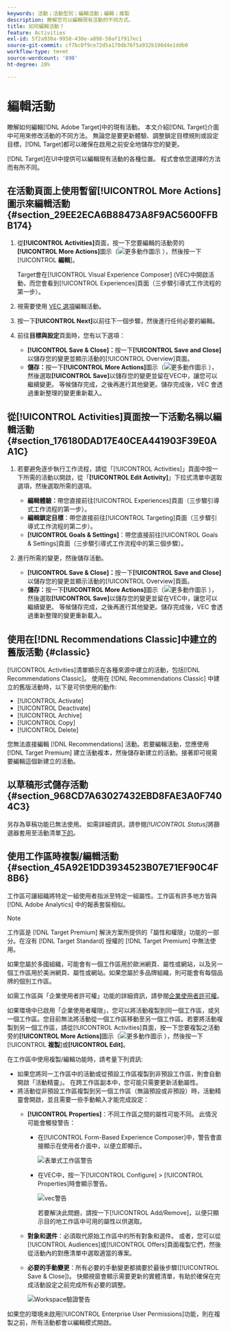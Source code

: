 ```yaml
---
keywords: 活動；活動型別；編輯活動；編輯；複製
description: 瞭解您可以編輯現有活動的不同方式。
title: 如何編輯活動？
feature: Activities
exl-id: 5f2a930a-9950-430e-a898-50af1f917ec1
source-git-commit: cf7bc0f9ce72d5a170db76f5a932b196d4e1ddb0
workflow-type: tm+mt
source-wordcount: '890'
ht-degree: 28%

---
```


# 編輯活動

瞭解如何編輯[!DNL Adobe Target]中的現有活動。 本文介紹[!DNL Target]介面中可用來修改活動的不同方法。 無論您是要更新體驗、調整鎖定目標規則或設定目標，[!DNL Target]都可以確保在啟用之前安全地儲存您的變更。

[!DNL Target]在UI中提供可以編輯現有活動的各種位置。 程式會依您選擇的方法而有所不同。

## 在活動頁面上使用暫留[!UICONTROL More Actions]圖示來編輯活動 {#section_29EE2ECA6B88473A8F9AC5600FFBB174}

1. 從&#x200B;**[!UICONTROL Activities]**&#x200B;頁面，按一下您要編輯的活動旁的&#x200B;**[!UICONTROL More Actions]**&#x200B;圖示（![更多動作圖示](/help/main/assets/icons/MoreSmall.svg) ），然後按一下&#x200B;[!UICONTROL **編輯**]。

   Target會在[!UICONTROL Visual Experience Composer] (VEC)中開啟活動，而您會看到[!UICONTROL Experiences]頁面（三步驟引導式工作流程的第一步）。

1. 視需要使用 [VEC 選項](/help/main/c-experiences/c-visual-experience-composer/viztarget-options.md)編輯活動。

1. 按一下&#x200B;**[!UICONTROL Next]**&#x200B;以前往下一個步驟，然後進行任何必要的編輯。

1. 前往&#x200B;**目標與設定**&#x200B;頁面時，您有以下選項：

   * **[!UICONTROL Save & Close]：**&#x200B;按一下&#x200B;**[!UICONTROL Save and Close]**&#x200B;以儲存您的變更並顯示活動的[!UICONTROL Overview]頁面。
   * **儲存：**&#x200B;按一下&#x200B;**[!UICONTROL More Actions]**&#x200B;圖示（![更多動作圖示](/help/main/assets/icons/MoreSmallListVert.svg) ），然後選取&#x200B;**[!UICONTROL Save]**&#x200B;以儲存您的變更並留在VEC中，讓您可以繼續變更。 等候儲存完成，之後再進行其他變更。儲存完成後，VEC 會透過重新整理的變更重新載入。

## 從[!UICONTROL Activities]頁面按一下活動名稱以編輯活動 {#section_176180DAD17E40CEA441903F39E0AA1C}

1. 若要避免逐步執行工作流程，請從「[!UICONTROL Activities]」頁面中按一下所需的活動以開啟，從「**[!UICONTROL Edit Activity]**」下拉式清單中選取選項，然後選取所需的選項。

   * **編輯體驗：**&#x200B;帶您直接前往[!UICONTROL Experiences]頁面（三步驟引導式工作流程的第一步）。
   * **編輯鎖定目標**：帶您直接前往[!UICONTROL Targeting]頁面（三步驟引導式工作流程的第二步）。
   * **[!UICONTROL Goals & Settings]**：帶您直接前往[!UICONTROL Goals & Settings]頁面（三步驟引導式工作流程中的第三個步驟）。

1. 進行所需的變更，然後儲存活動。

   * **[!UICONTROL Save & Close]：**&#x200B;按一下&#x200B;**[!UICONTROL Save and Close]**&#x200B;以儲存您的變更並顯示活動的[!UICONTROL Overview]頁面。
   * **儲存：**&#x200B;按一下&#x200B;**[!UICONTROL More Actions]**&#x200B;圖示（![更多動作圖示](/help/main/assets/icons/MoreSmallListVert.svg) ），然後選取&#x200B;**[!UICONTROL Save]**&#x200B;以儲存您的變更並留在VEC中，讓您可以繼續變更。 等候儲存完成，之後再進行其他變更。儲存完成後，VEC 會透過重新整理的變更重新載入。

## 使用在[!DNL Recommendations Classic]中建立的舊版活動 {#classic}

[!UICONTROL Activities]清單顯示在各種來源中建立的活動，包括[!DNL Recommendations Classic]。 使用在 [!DNL Recommendations Classic] 中建立的舊版活動時，以下是可供使用的動作:

* [!UICONTROL Activate]
* [!UICONTROL Deactivate]
* [!UICONTROL Archive]
* [!UICONTROL Copy]
* [!UICONTROL Delete]

您無法直接編輯 [!DNL Recommendations] 活動。若要編輯活動，您應使用 [!DNL Target Premium] 建立活動複本，然後儲存新建立的活動。接著即可視需要編輯這個新建立的活動。

## 以草稿形式儲存活動 {#section_968CD7A63027432EBD8FAE3A0F7404C3}

另存為草稿功能已無法使用。 如需詳細資訊，請參閱&#x200B;*[!UICONTROL Status]*&#x200B;將篩選器套用至活動清單[下的](/help/main/c-activities/activities.md#filters)。

## 使用工作區時複製/編輯活動 {#section_45A92E1DD3934523B07E71EF90C4F8B6}

工作區可讓組織將特定一組使用者指派至特定一組屬性。工作區有許多地方皆與 [!DNL Adobe Analytics] 中的報表套裝相似。

>[!NOTE]
>
>工作區是 [!DNL Target Premium] 解決方案所提供的「屬性和權限」功能的一部分。在沒有 [!DNL Target Standard] 授權的 [!DNL Target Premium] 中無法使用。

如果您屬於多國組織，可能會有一個工作區用於歐洲網頁、屬性或網站，以及另一個工作區用於美洲網頁、屬性或網站。如果您屬於多品牌組織，則可能會有每個品牌的個別工作區。

如需工作區與「企業使用者許可權」功能的詳細資訊，請參閱[企業使用者許可權](/help/main/administrating-target/c-user-management/property-channel/property-channel.md#concept_E396B16FA2024ADBA27BC056138F9838)。

如果環境中已啟用「企業使用者權限」，您可以將活動複製到同一個工作區，或另一個工作區。您目前無法將活動從一個工作區移動至另一個工作區。若要將活動複製到另一個工作區，請從[!UICONTROL Activities]頁面，按一下您要複製之活動旁的&#x200B;**[!UICONTROL More Actions]**&#x200B;圖示（![更多動作圖示](/help/main/assets/icons/MoreSmall.svg) ），然後按一下&#x200B;[!UICONTROL **複製**]&#x200B;或&#x200B;**[!UICONTROL Edit]**。

在工作區中使用複製/編輯功能時，請考量下列資訊:

* 如果您將同一工作區中的活動或從預設工作區複製到非預設工作區，則會自動開啟「活動精靈」。 在跨工作區副本中，您可能只需要更新活動屬性。
* 將活動從非預設工作區複製到另一個工作區（無論預設或非預設）時，活動精靈會開啟，並且需要一些手動輸入才能完成設定：
   * **[!UICONTROL Properties]**：不同工作區之間的屬性可能不同。 此情況可能會觸發警告：

      * 在[!UICONTROL Form-Based Experience Composer]中，警告會直接顯示在使用者介面中，以便立即顯示。

        ![表單式工作區警告](/help/main/c-activities/assets/form-based-warning.png)

      * 在VEC中，按一下[!UICONTROL Configure] > [!UICONTROL Properties]時會顯示警告。

        ![vec警告](/help/main/c-activities/assets/vec-warning.png)

        若要解決此問題，請按一下[!UICONTROL Add/Remove]，以便只顯示目的地工作區中可用的屬性以供選取。

   * **對象和選件**：必須取代原始工作區中的所有對象和選件。 或者，您可以從[!UICONTROL Audiences]或[!UICONTROL Offers]頁面複製它們，然後從活動內的對應清單中選取適當的專案。

   * **必要的手動變更**：所有必要的手動變更都摘要於最後步驟([!UICONTROL Save & Close])。 快顯視窗會顯示需要更新的實體清單，有助於確保在完成活動設定之前完成所有必要的調整。

     ![Workspace驗證警告](/help/main/c-activities/assets/work-space-validation.png)

如果您的環境未啟用[!UICONTROL Enterprise User Permissions]功能，則在複製之前，所有活動都會以編輯模式開啟。